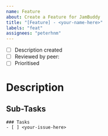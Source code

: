 ```yaml
---
name: Feature
about: Create a Feature for JamBuddy
title: "[Feature] - <your-name-here>"
labels: "feat"
assignees: "peterhnm"
---
```


-   [ ] Description created
-   [ ] Reviewed by peer: <tag-person-here>
-   [ ] Prioritised

# Description

<!-- Describe the Feature -->

## Sub-Tasks

<!-- Please list the required subtasks for this feature here -->

```[tasklist]
### Tasks
- [ ] <your-issue-here>
```
